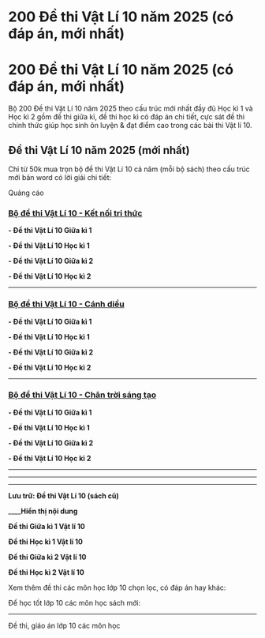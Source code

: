 # 200 Đề thi Vật Lí 10 năm 2025 (có đáp án, mới nhất)

# 200 Đề thi Vật Lí 10 năm 2025 (có đáp án, mới nhất)

Bộ 200 Đề thi Vật Lí 10 năm 2025 theo cấu trúc mới nhất đầy đủ Học kì 1 và Học kì 2 gồm đề thi giữa kì, đề thi học kì có đáp án chi tiết, cực sát đề thi chính thức giúp học sinh ôn luyện & đạt điểm cao trong các bài thi Vật lí 10.

## Đề thi Vật Lí 10 năm 2025 (mới nhất)

Chỉ từ 50k mua trọn bộ đề thi Vật Lí 10 cả năm (mỗi bộ sách) theo cấu trúc mới bản word có lời giải chi tiết:

Quảng cáo

### [**Bộ đề thi Vật Lí 10 - Kết nối tri thức**](https://vietjack.com/de-kiem-tra-lop-10/bo-de-thi-vat-li-lop-10-ket-noi-tri-thuc.jsp)

**\- Đề thi Vật Lí 10 Giữa kì 1**

**\- Đề thi Vật Lí 10 Học kì 1**

**\- Đề thi Vật Lí 10 Giữa kì 2**

**\- Đề thi Vật Lí 10 Học kì 2**

* * *

### [**Bộ đề thi Vật Lí 10 - Cánh diều**](https://vietjack.com/de-kiem-tra-lop-10/bo-de-thi-vat-li-lop-10-canh-dieu.jsp)

**\- Đề thi Vật Lí 10 Giữa kì 1**

**\- Đề thi Vật Lí 10 Học kì 1**

**\- Đề thi Vật Lí 10 Giữa kì 2**

**\- Đề thi Vật Lí 10 Học kì 2**

* * *

### [**Bộ đề thi Vật Lí 10 - Chân trời sáng tạo**](https://vietjack.com/de-kiem-tra-lop-10/bo-de-thi-vat-li-lop-10-chan-troi-sang-tao.jsp)

**\- Đề thi Vật Lí 10 Giữa kì 1**

**\- Đề thi Vật Lí 10 Học kì 1**

**\- Đề thi Vật Lí 10 Giữa kì 2**

**\- Đề thi Vật Lí 10 Học kì 2**

* * *

* * *

* * *

**Lưu trữ: Đề thi Vật Lí 10 (sách cũ)**

____**Hiển thị nội dung**

**Đề thi Giữa kì 1 Vật lí 10**

**Đề thi Học kì 1 Vật lí 10**

**Đề thi Giữa kì 2 Vật lí 10**

**Đề thi Học kì 2 Vật lí 10**

Xem thêm đề thi các môn học lớp 10 chọn lọc, có đáp án hay khác:

Để học tốt lớp 10 các môn học sách mới:

* * *

Đề thi, giáo án lớp 10 các môn học
